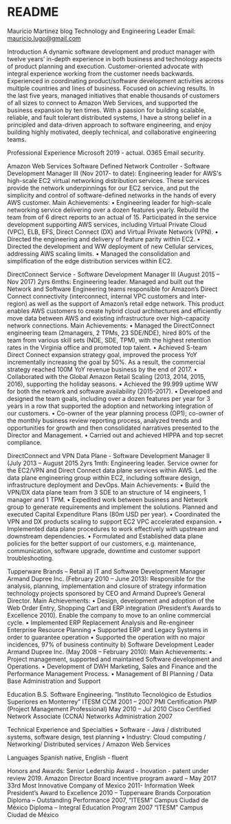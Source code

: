 # README
Mauricio Martinez blog
Technology and Engineering Leader                                                               Email: mauricio.lugo@gmail.com

Introduction
A dynamic software development and product manager with twelve years’ in-depth experience in both business and
technology aspects of product planning and execution. Customer-oriented advocate with integral experience working
from the customer needs backwards. Experienced in coordinating product/software development activities across
multiple countries and lines of business. Focused on achieving results. In the last five years, managed initiatives that enable
thousands of customers of all sizes to connect to Amazon Web Services, and supported the business expansion by ten
times.
With a passion for building scalable, reliable, and fault tolerant distributed systems, I have a strong belief in a principled
and data-driven approach to software engineering, and enjoy building highly motivated, deeply technical, and
collaborative engineering teams.

Professional Experience
Microsoft 2019 - actual. 
O365 Email security. 

Amazon Web Services
Software Defined Network Controller - Software Development Manager III (Nov 2017- to date):
Engineering leader for AWS's high-scale EC2 virtual networking distribution services. These services provide the network
underpinnings for our EC2 service, and put the simplicity and control of software-defined networks in the hands of every
AWS customer.
Main Achievements:
• Engineering leader for high-scale networking service delivering over a dozen features yearly. Rebuild the team
from of 6 direct reports to an actual of 15. Participated in the service development supporting AWS services,
including Virtual Private Cloud (VPC), ELB, EFS, Direct Connect (DX) and Virtual Private Network (VPN).
• Directed the engineering and delivery of feature parity within EC2.
• Directed the development and WW deployment of new Cellular services, addressing AWS scaling limits.
• Managed the consolidation and simplification of the edge distribution services within EC2.

DirectConnect Service - Software Development Manager III (August 2015 – Nov 2017) 2yrs 6mths:
Engineering leader. Managed and built out the Network and Software Engineering teams responsible for Amazon’s
Direct Connect connectivity (interconnect, internal VPC customers and inter-region) as well as the support of Amazon’s
retail edge network. This product enables AWS customers to create hybrid cloud architectures and efficiently move data
between AWS and existing infrastructure over high-capacity network connections.
Main Achievements:
• Managed the DirectConnect engineering team (2managers, 2 TPMs, 23 SDE/NDE), hired 80% of the team from
various skill sets (NDE, SDE, TPM), with the highest retention rates in the Virginia office and promoted top talent.
• Achieved S-team Direct Connect expansion strategy goal, improved the process YoY incrementally increasing the
goal by 50%. As a result, the commercial strategy reached 100M YoY revenue business by the end of 2017.
• Collaborated with the Global Amazon Retail Scaling (2013, 2014, 2015, 2016), supporting the holiday seasons.
• Achieved the 99.999 uptime WW for both the network and software availability (2015-2017).
• Developed and designed the team goals, including over a dozen features per year for 3 years in a row that
supported the adoption and networking integration of our customers.
• Co-owner of the year planning process (OP1); co-owner of the monthly business review reporting process,
analyzed trends and opportunities for growth and then consolidated narratives presented to the Director and
Management.
• Carried out and achieved HIPPA and top secret compliance. 


DirectConnect and VPN Data Plane - Software Development Manager II (July 2013 – August 2015 2yrs 1mth:
Engineering leader. Service owner for the EC2/VPN and Direct Connect data plane services within AWS. Led the data
plane engineering group within EC2, including software design, infrastructure deployment and DevOps.
Main Achievements:
• Build the VPN/DX data plane team from 3 SDE to an structure of 14 engineers, 1 manager and 1 TPM.
• Expedited work between business and Network group to generate requirements and implement the solutions.
Planned and executed Capital Expenditure Plans (80m USD per year).
• Coordinated the VPN and DX products scaling to support EC2 VPC accelerated expansion.
• Implemented data plane procedures to work effectively with upstream and downstream dependencies.
• Formulated and Established data plane policies for the better support of our customers, e.g. maintenance,
communication, software upgrade, downtime and customer support troubleshooting.

Tupperware Brands – Retail
a) IT and Software Development Manager Armand Dupree Inc. (February 2010 – June 2013):
Responsible for the analysis, planning, implementation and closure of strategy information technology projects sponsored
by CEO and Armand Dupree’s General Director.
Main Achievements:
• Design, development and adoption of the Web Order Entry, Shopping Cart and ERP integration (President’s
Awards to Excellence 2010). Enable the company to move to an online commercial cycle.
• Implemented ERP Replacement Analysis and Re-engineer Enterprise Resource Planning
• Supported ERP and Legacy Systems in order to guarantee operation
• Supported the operation with no major incidences, 97% of business continuity
b) Software Development Leader Armand Dupree Inc. (May 2008 – February 2010):
Main Achievements:
• Project management, supported and maintained Software development and Operations.
• Development of DWH Marketing, Sales and Finance and the Performance Management Process.
• Management of BI Planning / Data Base Administration and Support

Education
B.S. Software Engineering. “Instituto Tecnológico de Estudios Superiores en Monterrey” ITESM CCM 2001 – 2007
PMI Certification PMP (Project Management Professional) May 2010 – Jul 2010
Cisco Certified Network Associate (CCNA) Networks Administration 2007

Technical Experience and Specialties
• Software - Java / distributed systems, software design, test planning
• Industry: Cloud computing / Networking/ Distributed services / Amazon Web Services

Languages
Spanish native, English - fluent

Honors and Awards:
Senior Ledership Award - Inovation - patent under review 2019.
Amazon Director Board incentive program award – May 2017
33rd Most Innovative Company of Mexico 2011- Information Week
President’s Award to Excellence 2010 – Tupperware Brands Corporation
Diploma – Outstanding Performance 2007, “ITESM” Campus Ciudad de México
Diploma – Integral Education Program 2007 “ITESM” Campus Ciudad de México
